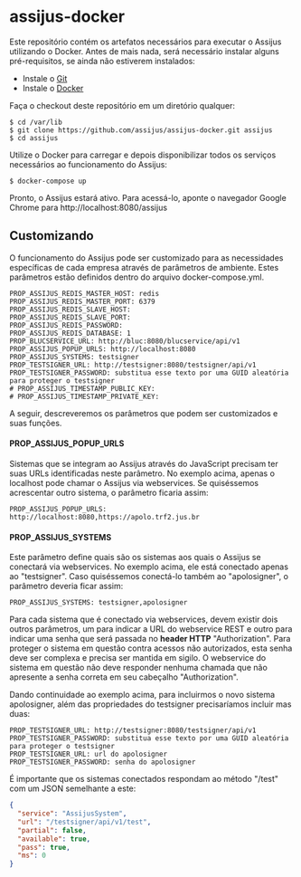 # assijus-docker

Este repositório contém os artefatos necessários para executar o Assijus utilizando o Docker. 
Antes de mais nada, será necessário instalar alguns pré-requisitos, se ainda não estiverem instalados:

- Instale o [Git](https://gist.github.com/derhuerst/1b15ff4652a867391f03)
- Instale o [Docker](https://docs.docker.com/install/)

Faça o checkout deste repositório em um diretório qualquer:

```
$ cd /var/lib
$ git clone https://github.com/assijus/assijus-docker.git assijus
$ cd assijus
```

Utilize o Docker para carregar e depois disponibilizar todos os serviços necessários ao funcionamento do Assijus:

```
$ docker-compose up
```

Pronto, o Assijus estará ativo. Para acessá-lo, aponte o navegador Google Chrome para http://localhost:8080/assijus

## Customizando

O funcionamento do Assijus pode ser customizado 
para as necessidades específicas de cada empresa através de parâmetros de ambiente.
Estes parâmetros estão definidos dentro do arquivo docker-compose.yml. 

```
PROP_ASSIJUS_REDIS_MASTER_HOST: redis
PROP_ASSIJUS_REDIS_MASTER_PORT: 6379
PROP_ASSIJUS_REDIS_SLAVE_HOST:
PROP_ASSIJUS_REDIS_SLAVE_PORT:
PROP_ASSIJUS_REDIS_PASSWORD:
PROP_ASSIJUS_REDIS_DATABASE: 1
PROP_BLUCSERVICE_URL: http://bluc:8080/blucservice/api/v1
PROP_ASSIJUS_POPUP_URLS: http://localhost:8080
PROP_ASSIJUS_SYSTEMS: testsigner
PROP_TESTSIGNER_URL: http://testsigner:8080/testsigner/api/v1
PROP_TESTSIGNER_PASSWORD: substitua esse texto por uma GUID aleatória para proteger o testsigner
# PROP_ASSIJUS_TIMESTAMP_PUBLIC_KEY:
# PROP_ASSIJUS_TIMESTAMP_PRIVATE_KEY:
```

A seguir, descreveremos os parâmetros que podem ser customizados e suas funções.

#### PROP_ASSIJUS_POPUP_URLS

Sistemas que se integram ao Assijus através do JavaScript precisam ter suas URLs identificadas neste parâmetro.
No exemplo acima, apenas o localhost pode chamar o Assijus via webservices. Se quiséssemos acrescentar outro sistema,
o parâmetro ficaria assim:

```
PROP_ASSIJUS_POPUP_URLS: http://localhost:8080,https://apolo.trf2.jus.br
```

#### PROP_ASSIJUS_SYSTEMS

Este parâmetro define quais são os sistemas aos quais o Assijus se conectará via webservices. 
No exemplo acima, ele está conectado apenas ao "testsigner". Caso quiséssemos conectá-lo também ao
"apolosigner", o parâmetro deveria ficar assim:

```
PROP_ASSIJUS_SYSTEMS: testsigner,apolosigner
```

Para cada sistema que é conectado via webservices, devem existir dois outros parâmetros, um para indicar a URL
do webservice REST e outro para indicar uma senha que será passada no __header HTTP__ "Authorization". 
Para proteger o sistema em questão contra acessos não autorizados, esta senha deve ser complexa e precisa 
ser mantida em sigilo. O webservice do sistema em questão não deve responder nenhuma chamada que não apresente
a senha correta em seu cabeçalho "Authorization".

Dando continuidade ao exemplo acima, para incluirmos o novo sistema apolosigner, além das propriedades 
do testsigner precisaríamos incluir mas duas:

```
PROP_TESTSIGNER_URL: http://testsigner:8080/testsigner/api/v1
PROP_TESTSIGNER_PASSWORD: substitua esse texto por uma GUID aleatória para proteger o testsigner
PROP_TESTSIGNER_URL: url do apolosigner
PROP_TESTSIGNER_PASSWORD: senha do apolosigner
```

É importante que os sistemas conectados respondam ao método "/test" com um JSON semelhante a este:

```JSON
{
  "service": "AssijusSystem",
  "url": "/testsigner/api/v1/test",
  "partial": false,
  "available": true,
  "pass": true,
  "ms": 0
}
```
